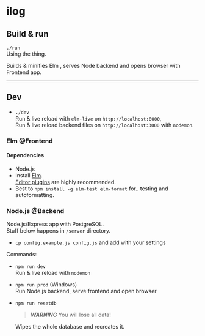 # ilog

## Build & run

`./run`  
Using the thing.

Builds & minifies Elm , serves Node backend and opens browser with Frontend app.

---

## Dev

- `./dev`  
  Run & live reload with `elm-live` on `http://localhost:8000`,  
  Run & live reload backend files on `http://localhost:3000` with `nodemon`.

### Elm @Frontend

#### Dependencies

- Node.js
- Install [Elm](https://guide.elm-lang.org/install/).  
  [Editor plugins](https://github.com/elm/editor-plugins) are highly recommended.
- Best to `npm install -g elm-test elm-format` for.. testing and autoformatting.

### Node.js @Backend

Node.js/Express app with PostgreSQL.  
Stuff below happens in `/server` directory.

- `cp config.example.js config.js` and add with your settings

Commands:

- `npm run dev`  
  Run & live reload with `nodemon`

- `npm run prod` (Windows)  
  Run Node.js backend, serve frontend and open browser

- `npm run resetdb`

  > **_WARNING_** You will lose all data!

  Wipes the whole database and recreates it.
